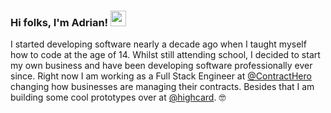 ### Hi folks, I'm Adrian! <img src="https://media.giphy.com/media/hvRJCLFzcasrR4ia7z/giphy.gif" width="25px">

I started developing software nearly a decade ago when I taught myself how to code at the age of 14.
Whilst still attending school, I decided to start my own business and have been developing software professionally ever since. Right now I am working as a Full Stack Engineer at [@ContractHero](https://github.com/ContractHero) changing how businesses are managing their contracts. Besides that I am building some cool prototypes over at [@highcard](https://github.com/highcard-dev). 🤓

<!--
**adrianmxb/adrianmxb** is a ✨ _special_ ✨ repository because its `README.md` (this file) appears on your GitHub profile.

Here are some ideas to get you started:

- 🔭 I’m currently working on ...
- 🌱 I’m currently learning ...
- 👯 I’m looking to collaborate on ...
- 🤔 I’m looking for help with ...
- 💬 Ask me about ...
- 📫 How to reach me: ...
- 😄 Pronouns: ...
- ⚡ Fun fact: ...
-->
